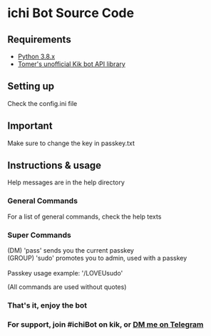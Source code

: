 # ichi Bot Source Code

## Requirements

- [Python 3.8.x](https://www.python.org/downloads/release/python-386/)
- [Tomer's unofficial Kik bot API library](https://github.com/tomer8007/kik-bot-api-unofficial)

## Setting up
Check the config.ini file

## Important
Make sure to change the key in passkey.txt

## Instructions & usage
Help messages are in the help directory 

### General Commands

For a list of general commands, check the help texts

### Super Commands
(DM) 'pass' sends you the current passkey<br/>
(GROUP) 'sudo' promotes you to admin, used with a passkey<br/><br/>
Passkey usage example: '/LOVEUsudo'

(All commands are used without quotes)

### That's it, enjoy the bot
### For support, join #ichiBot on kik, or [DM me on Telegram](https://t.me/nodestorm)
